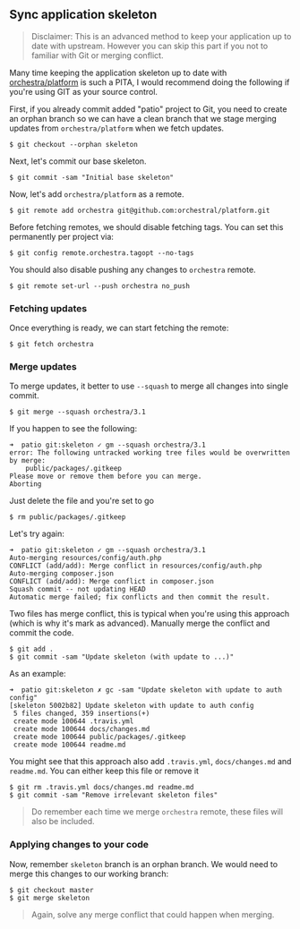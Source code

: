 ## Sync application skeleton

> Disclaimer: This is an advanced method to keep your application up to date with upstream. However you can skip this part if you not to familiar with Git or merging conflict.

Many time keeping the application skeleton up to date with [orchestra/platform](https://github.com/orchestral/platform) is such a PITA, I would recommend doing the following if you're using GIT as your source control.

First, if you already commit added "patio" project to Git, you need to create an orphan branch so we can have a clean branch that we stage merging updates from `orchestra/platform` when we fetch updates.

    $ git checkout --orphan skeleton
    
Next, let's commit our base skeleton.

    $ git commit -sam "Initial base skeleton"

Now, let's add `orchestra/platform` as a remote.

    $ git remote add orchestra git@github.com:orchestral/platform.git
    
Before fetching remotes, we should disable fetching tags. You can set this permanently per project via:

    $ git config remote.orchestra.tagopt --no-tags
    
You should also disable pushing any changes to `orchestra` remote.

    $ git remote set-url --push orchestra no_push

### Fetching updates

Once everything is ready, we can start fetching the remote:

    $ git fetch orchestra
    
### Merge updates

To merge updates, it better to use `--squash` to merge all changes into single commit.

    $ git merge --squash orchestra/3.1
    
If you happen to see the following:

```
➜  patio git:skeleton ✓ gm --squash orchestra/3.1
error: The following untracked working tree files would be overwritten by merge:
	public/packages/.gitkeep
Please move or remove them before you can merge.
Aborting
```

Just delete the file and you're set to go

    $ rm public/packages/.gitkeep
    
Let's try again:

```
➜  patio git:skeleton ✓ gm --squash orchestra/3.1
Auto-merging resources/config/auth.php
CONFLICT (add/add): Merge conflict in resources/config/auth.php
Auto-merging composer.json
CONFLICT (add/add): Merge conflict in composer.json
Squash commit -- not updating HEAD
Automatic merge failed; fix conflicts and then commit the result.
```

Two files has merge conflict, this is typical when you're using this approach (which is why it's mark as advanced). Manually merge the conflict and commit the code.

    $ git add .
    $ git commit -sam "Update skeleton (with update to ...)"
    
As an example:

```
➜  patio git:skeleton ✗ gc -sam "Update skeleton with update to auth config"
[skeleton 5002b82] Update skeleton with update to auth config
 5 files changed, 359 insertions(+)
 create mode 100644 .travis.yml
 create mode 100644 docs/changes.md
 create mode 100644 public/packages/.gitkeep
 create mode 100644 readme.md
```

You might see that this approach also add `.travis.yml`, `docs/changes.md` and `readme.md`. You can either keep this file or remove it

    $ git rm .travis.yml docs/changes.md readme.md
    $ git commit -sam "Remove irrelevant skeleton files"
    
> Do remember each time we merge `orchestra` remote, these files will also be included.

### Applying changes to your code

Now, remember `skeleton` branch is an orphan branch. We would need to merge this changes to our working branch:

    $ git checkout master
    $ git merge skeleton

> Again, solve any merge conflict that could happen when merging.